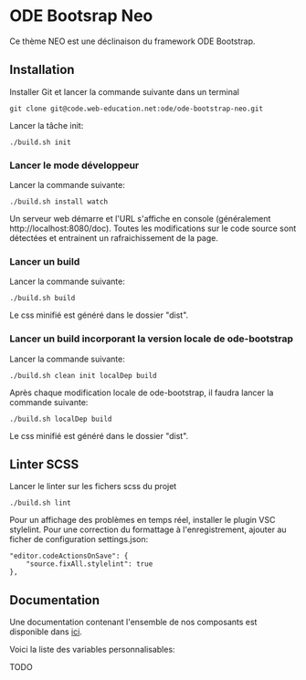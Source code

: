 # ODE Bootsrap Neo

Ce thème NEO est une déclinaison du framework ODE Bootstrap.

## Installation

Installer Git et lancer la commande suivante dans un terminal
```
git clone git@code.web-education.net:ode/ode-bootstrap-neo.git
```

Lancer la tâche init:
```
./build.sh init
```

### Lancer le mode développeur

Lancer la commande suivante:
```
./build.sh install watch
```

Un serveur web démarre et l'URL s'affiche en console (généralement http://localhost:8080/doc).
Toutes les modifications sur le code source sont détectées et entrainent un rafraichissement de la page.

### Lancer un build

Lancer la commande suivante:
```
./build.sh build
```

Le css minifié est généré dans le dossier "dist".

### Lancer un build incorporant la version locale de ode-bootstrap

Lancer la commande suivante:
```
./build.sh clean init localDep build
```

Après chaque modification locale de ode-bootstrap, il faudra lancer la commande suivante:
```
./build.sh localDep build
```

Le css minifié est généré dans le dossier "dist".

## Linter SCSS

Lancer le linter sur les fichers scss du projet
```
./build.sh lint
```

Pour un affichage des problèmes en temps réel, installer le plugin VSC stylelint.
Pour une correction du formattage à l'enregistrement, ajouter au ficher de configuration settings.json:
```
"editor.codeActionsOnSave": {
    "source.fixAll.stylelint": true
},
```

## Documentation

Une documentation contenant l'ensemble de nos composants est disponible dans [ici](doc/index.html).

Voici la liste des variables personnalisables:

TODO

